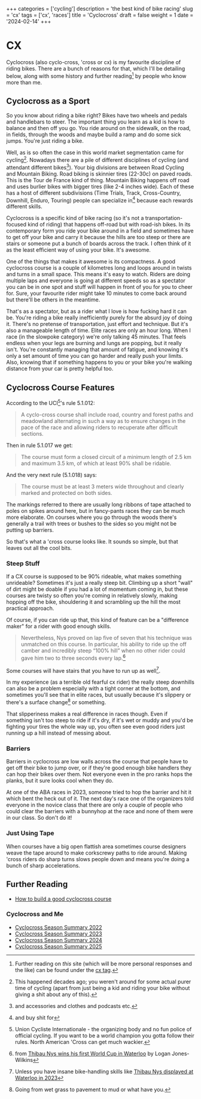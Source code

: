 +++
categories = ['cycling']
description = 'the best kind of bike racing'
slug = 'cx'
tags = ['cx', 'races']
title = 'Cyclocross'
draft = false
weight = 1
date = '2024-02-14'
+++

# CX

Cyclocross (also cyclo-cross, 'cross or cx) is my favourite discipline of riding bikes. There are a bunch of reasons for that, which I'll be detailing below, along with some history and further reading[^1] by people who know more than me.

[^1]: Further reading on *this* site (which will be more personal responses and the like) can be found under the [cx tag](../../tags/cx/).

## Cyclocross as a Sport

So you know about riding a bike right? Bikes have two wheels and pedals and handlebars to steer. The important thing you learn as a kid is how to balance and then off you go. You ride around on the sidewalk, on the road, in fields, through the woods and maybe build a ramp and do some sick jumps. You're just riding a bike. 

Well, as is so often the case in this world market segmentation came for cycling[^2]. Nowadays there are a pile of different disciplines of cycling (and attendant different bikes[^3]). Your big divisions are between Road Cycling and Mountain Biking. Road biking is skinnier tires (22-30c) on paved roads. This is the Tour de France kind of thing. Mountain Biking happens off road and uses burlier bikes with bigger tires (like 2-4 inches wide). Each of these has a host of different subdivisions (Time Trials, Track, Cross-Country, Downhill, Enduro, Touring) people can specialize in[^4] because each rewards different skills.

[^2]: This happened decades ago; you weren't around for some actual purer time of cycling (apart from just being a kid and riding your bike without giving a shit about any of this). 
[^3]: and accessories and clothes and podcasts etc.
[^4]: and buy shit for

Cyclocross is a specific kind of bike racing (so it's not a transportation-focused kind of riding) that happens off-road but with road-ish bikes. In its contemporary form you ride your bike around in a field and sometimes have to get off your bike and carry it because the hills are too steep or there are stairs or someone put a bunch of boards across the track. I often think of it as the least efficient way of using your bike. It's awesome.

One of the things that makes it awesome is its compactness. A good cyclocross course is a couple of kilometres long and loops around in twists and turns in a small space. This means it's easy to watch. Riders are doing multiple laps and everyone is going at different speeds so as a spectator you can be in one spot and stuff will happen in front of you for you to cheer for. Sure, your favourite rider might take 10 minutes to come back around but there'll be others in the meantime.

That's as a spectator, but as a rider what I love is how fucking hard it can be. You're riding a bike really inefficiently purely for the absurd joy of doing it. There's no pretense of transportation, just effort and technique. But it's also a manageable length of time. Elite races are only an hour long. When I race (in the slowpoke category) we're only talking 45 minutes. That feels endless when your legs are burning and lungs are popping, but it really isn't. You're constantly managing that amount of fatigue, and knowing it's only a set amount of time you can go harder and really push your limits. Also, knowing that if something happens to you or your bike you're walking distance from your car is pretty helpful too.

## Cyclocross Course Features

According to the UCI[^5]'s rule 5.1.012:

> A cyclo-cross course shall include road, country and forest paths and meadowland
alternating in such a way as to ensure changes in the pace of the race and allowing
riders to recuperate after difficult sections.

[^5]: Union Cycliste Internationale - the organizing body and no fun police of official cycling. If you want to be a world champion you gotta follow their rules. North American 'Cross can get much wackier.

Then in rule 5.1.017 we get:

> The course must form a closed circuit of a minimum length of 2.5 km and maximum 3.5 km, of which at least 90% shall be ridable.

And the very next rule (5.1.018) says:

> The course must be at least 3 meters wide throughout and clearly marked and protected on both sides.

The markings referred to there are usually long ribbons of tape attached to poles on spikes around here, but in fancy-pants races they can be much more elaborate. On courses where you go through the woods there's generally a trail with trees or bushes to the sides so you might not be putting up barriers.

So that's what a 'cross course looks like. It sounds so simple, but that leaves out all the cool bits.

### Steep Stuff

If a CX course is supposed to be 90% rideable, what makes something unrideable? Sometimes it's just a really steep bit. Climbing up a short "wall" of dirt might be doable if you had a lot of momentum coming in, but these courses are twisty so often you're coming in relatively slowly, making hopping off the bike, shouldering it and scrambling up the hill the most practical approach.

Of course, if you can ride up that, this kind of feature can be a "difference maker" for a rider with good enough skills.

> Nevertheless, Nys proved on lap five of seven that his technique was unmatched on this course. In particular, his ability to ride up the off camber and incredibly steep “100% hill” when no other rider could gave him two to three seconds every lap.[^6]

[^6]: from [Thibau Nys wins his first World Cup in Waterloo](https://www.globalcyclingnetwork.com/racing/results/thibau-nys-wins-his-first-world-cup-in-waterloo) by Logan Jones-Wilkins

Some courses will have stairs that you have to run up as well[^7]. 

[^7]: Unless you have insane bike-handling skills like [Thibau Nys displayed at Waterloo in 2023](https://twitter.com/eurosport/status/1713674037619032393)

In my experience (as a terrible old fearful cx rider) the really steep downhills can also be a problem especially with a tight corner at the bottom, and sometimes you'll see that in elite races, but usually because it's slippery or there's a surface change[^8] or something.

[^8]: Going from wet grass to pavement to mud or what have you. 

That slipperiness makes a real difference in races though. Even if something isn't too steep to ride if it's dry, if it's wet or muddy and you'd be fighting your tires the whole way up, you often see even good riders just running up a hill instead of messing about.

### Barriers

Barriers in cyclocross are low walls across the course that people have to get off their bike to jump over, or if they're good enough bike handlers they can hop their bikes over them. Not everyone even in the pro ranks hops the planks, but it sure looks cool when they do.

At one of the ABA races in 2023, someone tried to hop the barrier and hit it which bent the heck out of it. The next day's race one of the organizers told everyone in the novice class that there are only a couple of people who could clear the barriers with a bunnyhop at the race and none of them were in our class. So don't do it!

### Just Using Tape

When courses have a big open flattish area sometimes course designers weave the tape around to make corkscrewy paths to ride around. Making 'cross riders do sharp turns slows people down and means you're doing a bunch of sharp accelerations.

## Further Reading

* [How to build a good cyclocross course](https://resultsboy.medium.com/how-to-build-a-good-cyclocross-course-41b6fc1b2b6d)

### Cyclocross and Me

* [Cyclocross Season Summary 2022](../../posts/cxseason2022/)
* [Cyclocross Season Summary 2023](../../posts/cxseason2023/)
* [Cyclocross Season Summary 2024](../../posts/cxseason2024/)
* [Cyclocross Season Summary 2025](../../posts/cxseason2025/)

